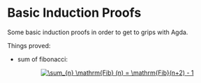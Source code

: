 # Basic Induction Proofs

Some basic induction proofs in order to get to grips with Agda.

Things proved:
* sum of fibonacci:
<p align = "center">
<a href="https://www.codecogs.com/eqnedit.php?latex=\sum_{n}&space;\mathrm{Fib}&space;(n)&space;=&space;\mathrm{Fib}(n&plus;2)&space;-&space;1" target="_blank"><img src="https://latex.codecogs.com/gif.latex?\sum_{n}&space;\mathrm{Fib}&space;(n)&space;=&space;\mathrm{Fib}(n&plus;2)&space;-&space;1" title="\sum_{n} \mathrm{Fib} (n) = \mathrm{Fib}(n+2) - 1"/></a>
</p>
